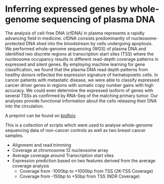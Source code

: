 # Inferring expressed genes by whole-genome sequencing of plasma DNA

The analysis of cell-free DNA (cfDNA) in plasma represents a rapidly 
advancing field in medicine. cfDNA consists predominantly of nucleosome-protected
 DNA shed into the bloodstream by cells undergoing apoptosis. We performed whole-genome
 sequencing (WGS) of plasma DNA and identified two discrete regions at transcription 
start sites (TSS) where the nucleosome occupancy results in different read-depth coverage
 patterns in expressed and silent genes. By employing machine learning for gene classification,
 we found that the plasma DNA read depth patterns from healthy donors reflected the expression 
signature of hematopoietic cells. In cancer patients with metastatic disease, we were able to
 classify expressed cancer driver genes in regions with somatic copy number gains with high accuracy.
 We could even determine the expressed isoform of genes with several TSSs as confirmed by RNA-Seq 
of the matching primary tumor. 
Our analyses provide functional information about the cells releasing their DNA into the circulation.  

A preprint can be found on [bioRxiv](http://biorxiv.org/content/early/2016/04/20/049478/ "bioRxiv Preprint")  

This is a collection of scripts which were used to analyse whole-genome sequencing data of non-cancer controls
as well as two breast cancer samples.

* Alignment and read trimming
* Coverage at chromosome 12 nucleosome array
* Average coverage around Transcription start sites
* Expression prediction based on two features derived from the average coverage analysis
    * Coverage from -1000bp to +1000bp from TSS (2K-TSS Coverage)
    * Coverage from -150bp to +50bp from TSS (NDR Coverage)


